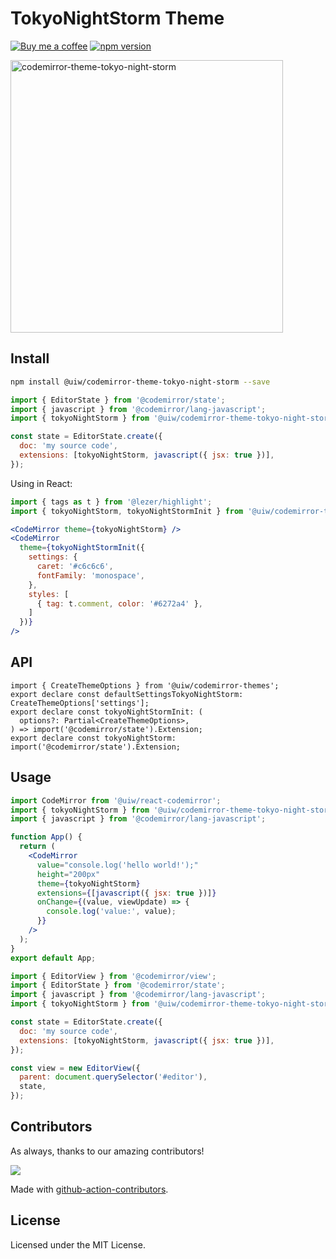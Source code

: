 <!--rehype:ignore:start-->

# TokyoNightStorm Theme

<!--rehype:ignore:end-->

[![Buy me a coffee](https://img.shields.io/badge/Buy%20me%20a%20coffee-048754?logo=buymeacoffee)](https://jaywcjlove.github.io/#/sponsor)
[![npm version](https://img.shields.io/npm/v/@uiw/codemirror-theme-tokyo-night-storm.svg)](https://www.npmjs.com/package/@uiw/codemirror-theme-tokyo-night-storm)

<a href="https://uiwjs.github.io/react-codemirror/#/theme/data/tokyo-night-storm">
  <img width="436" alt="codemirror-theme-tokyo-night-storm" src="https://user-images.githubusercontent.com/1680273/206180525-c0e18a13-50ce-4d61-bd21-1bf25e81c3c0.png">
</a>

## Install

```bash
npm install @uiw/codemirror-theme-tokyo-night-storm --save
```

```js
import { EditorState } from '@codemirror/state';
import { javascript } from '@codemirror/lang-javascript';
import { tokyoNightStorm } from '@uiw/codemirror-theme-tokyo-night-storm';

const state = EditorState.create({
  doc: 'my source code',
  extensions: [tokyoNightStorm, javascript({ jsx: true })],
});
```

Using in React:

```jsx
import { tags as t } from '@lezer/highlight';
import { tokyoNightStorm, tokyoNightStormInit } from '@uiw/codemirror-theme-tokyo-night-storm';

<CodeMirror theme={tokyoNightStorm} />
<CodeMirror
  theme={tokyoNightStormInit({
    settings: {
      caret: '#c6c6c6',
      fontFamily: 'monospace',
    },
    styles: [
      { tag: t.comment, color: '#6272a4' },
    ]
  })}
/>
```

## API

```tsx
import { CreateThemeOptions } from '@uiw/codemirror-themes';
export declare const defaultSettingsTokyoNightStorm: CreateThemeOptions['settings'];
export declare const tokyoNightStormInit: (
  options?: Partial<CreateThemeOptions>,
) => import('@codemirror/state').Extension;
export declare const tokyoNightStorm: import('@codemirror/state').Extension;
```

## Usage

```jsx
import CodeMirror from '@uiw/react-codemirror';
import { tokyoNightStorm } from '@uiw/codemirror-theme-tokyo-night-storm';
import { javascript } from '@codemirror/lang-javascript';

function App() {
  return (
    <CodeMirror
      value="console.log('hello world!');"
      height="200px"
      theme={tokyoNightStorm}
      extensions={[javascript({ jsx: true })]}
      onChange={(value, viewUpdate) => {
        console.log('value:', value);
      }}
    />
  );
}
export default App;
```

```js
import { EditorView } from '@codemirror/view';
import { EditorState } from '@codemirror/state';
import { javascript } from '@codemirror/lang-javascript';
import { tokyoNightStorm } from '@uiw/codemirror-theme-tokyo-night-storm';

const state = EditorState.create({
  doc: 'my source code',
  extensions: [tokyoNightStorm, javascript({ jsx: true })],
});

const view = new EditorView({
  parent: document.querySelector('#editor'),
  state,
});
```

## Contributors

As always, thanks to our amazing contributors!

<a href="https://github.com/uiwjs/react-codemirror/graphs/contributors">
  <img src="https://uiwjs.github.io/react-codemirror/CONTRIBUTORS.svg" />
</a>

Made with [github-action-contributors](https://github.com/jaywcjlove/github-action-contributors).

## License

Licensed under the MIT License.
